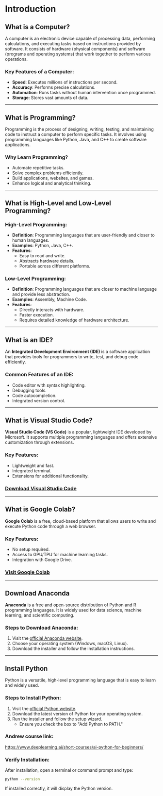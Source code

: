 # Introduction

## What is a Computer?
A computer is an electronic device capable of processing data, performing calculations, and executing tasks based on instructions provided by software. It consists of hardware (physical components) and software (programs and operating systems) that work together to perform various operations.

### Key Features of a Computer:
- **Speed**: Executes millions of instructions per second.
- **Accuracy**: Performs precise calculations.
- **Automation**: Runs tasks without human intervention once programmed.
- **Storage**: Stores vast amounts of data.

---

## What is Programming?
Programming is the process of designing, writing, testing, and maintaining code to instruct a computer to perform specific tasks. It involves using programming languages like Python, Java, and C++ to create software applications.

### Why Learn Programming?
- Automate repetitive tasks.
- Solve complex problems efficiently.
- Build applications, websites, and games.
- Enhance logical and analytical thinking.

---

## What is High-Level and Low-Level Programming?
### High-Level Programming:
- **Definition**: Programming languages that are user-friendly and closer to human languages.
- **Examples**: Python, Java, C++.
- **Features**:
  - Easy to read and write.
  - Abstracts hardware details.
  - Portable across different platforms.

### Low-Level Programming:
- **Definition**: Programming languages that are closer to machine language and provide less abstraction.
- **Examples**: Assembly, Machine Code.
- **Features**:
  - Directly interacts with hardware.
  - Faster execution.
  - Requires detailed knowledge of hardware architecture.

---

## What is an IDE?
An **Integrated Development Environment (IDE)** is a software application that provides tools for programmers to write, test, and debug code efficiently.

### Common Features of an IDE:
- Code editor with syntax highlighting.
- Debugging tools.
- Code autocompletion.
- Integrated version control.

---

## What is Visual Studio Code?
**Visual Studio Code (VS Code)** is a popular, lightweight IDE developed by Microsoft. It supports multiple programming languages and offers extensive customization through extensions.

### Key Features:
- Lightweight and fast.
- Integrated terminal.
- Extensions for additional functionality.

### [Download Visual Studio Code](https://code.visualstudio.com/)

---

## What is Google Colab?
**Google Colab** is a free, cloud-based platform that allows users to write and execute Python code through a web browser.

### Key Features:
- No setup required.
- Access to GPU/TPU for machine learning tasks.
- Integration with Google Drive.

### [Visit Google Colab](https://colab.research.google.com/)

---

## Download Anaconda
**Anaconda** is a free and open-source distribution of Python and R programming languages. It is widely used for data science, machine learning, and scientific computing.

### Steps to Download Anaconda:
1. Visit the [official Anaconda website](https://www.anaconda.com/products/distribution).
2. Choose your operating system (Windows, macOS, Linux).
3. Download the installer and follow the installation instructions.

---

## Install Python
Python is a versatile, high-level programming language that is easy to learn and widely used.

### Steps to Install Python:
1. Visit the [official Python website](https://www.python.org/).
2. Download the latest version of Python for your operating system.
3. Run the installer and follow the setup wizard.
   - Ensure you check the box to "Add Python to PATH."
### Andrew course link:
https://www.deeplearning.ai/short-courses/ai-python-for-beginners/
### Verify Installation:
After installation, open a terminal or command prompt and type:
```bash
python --version
```
If installed correctly, it will display the Python version.
